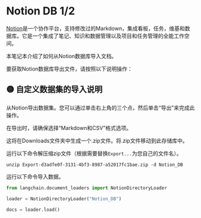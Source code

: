 # Notion DB 1/2

[Notion](https://www.notion.so/)是一个协作平台，支持修改过的Markdown，集成看板，任务，维基和数据库。它是一个集成了笔记、知识和数据管理以及项目和任务管理的全能工作空间。

本笔记本介绍了如何从Notion数据库导入文档。

要获取Notion数据库导出文件，请按照以下说明操作：

## 🟡 自定义数据集的导入说明

从Notion导出数据集。您可以通过单击右上角的三个点，然后单击“导出”来完成此操作。

在导出时，请确保选择“Markdown和CSV”格式选项。

这将在Downloads文件夹中生成一个.zip文件。将.zip文件移动到此存储库中。

运行以下命令解压缩zip文件（根据需要替换`Export...`为您自己的文件名）。

```shell
unzip Export-d3adfe0f-3131-4bf3-8987-a52017fc1bae.zip -d Notion_DB
```

运行以下命令导入数据。

```python
from langchain.document_loaders import NotionDirectoryLoader
```

```python
loader = NotionDirectoryLoader("Notion_DB")
```

```python
docs = loader.load()
```
